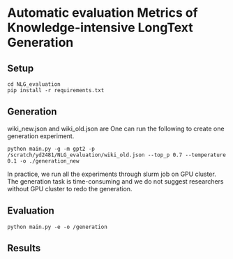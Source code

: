 # Automatic evaluation Metrics of Knowledge-intensive LongText Generation

## Setup
```
cd NLG_evaluation
pip install -r requirements.txt
```

## Generation
wiki_new.json and wiki_old.json are 
One can run the following to create one generation experiment.  
```
python main.py -g -m gpt2 -p /scratch/yd2481/NLG_evaluation/wiki_old.json --top_p 0.7 --temperature 0.1 -o ./generation_new
```
In practice, we run all the experiments through slurm job on GPU cluster. The generation task is time-consuming and we do not suggest researchers without GPU cluster to redo the generation.

## Evaluation
```
python main.py -e -o /generation
```

## Results

